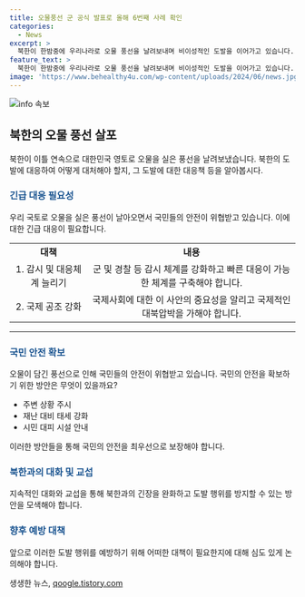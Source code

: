 ```yaml
---
title: 오물풍선 군 공식 발표로 올해 6번째 사례 확인
categories:
  - News
excerpt: >
  북한이 한밤중에 우리나라로 오물 풍선을 날려보내며 비이성적인 도발을 이어가고 있습니다. 이번에는 경기 북부와 서울에 100여 개의 풍선이 떨어졌지만 대부분 종이 쓰레기만 들어있는 것으로 확인됐습니다. 윤석열 대통령은 이를 비난하며 한미동맹의 강화를 강조했고, 미 해군 원자력 항공모함도 부산에 기항했습니다. 이와 관련하여 김여정 부부장은 대남 오물 풍선 살포를 예고하며 관련 도발을 계속할 의사를 보였습니다. (150자)
feature_text: >
  북한이 한밤중에 우리나라로 오물 풍선을 날려보내며 비이성적인 도발을 이어가고 있습니다. 이번에는 경기 북부와 서울에 100여 개의 풍선이 떨어졌지만 대부분 종이 쓰레기만 들어있는 것으로 확인됐습니다. 윤석열 대통령은 이를 비난하며 한미동맹의 강화를 강조했고, 미 해군 원자력 항공모함도 부산에 기항했습니다. 이와 관련하여 김여정 부부장은 대남 오물 풍선 살포를 예고하며 관련 도발을 계속할 의사를 보였습니다. (150자)
image: 'https://www.behealthy4u.com/wp-content/uploads/2024/06/news.jpg'
---
```


<p><img src="https://www.behealthy4u.com/wp-content/uploads/2024/06/news.jpg" alt="info 속보" /></p>

<h2 data-ke-size="size26">북한의 오물 풍선 살포</h2>

<p data-ke-size="size16">북한이 이틀 연속으로 대한민국 영토로 오물을 실은 풍선을 날려보냈습니다. 북한의 도발에 대응하여 어떻게 대처해야 할지, 그 도발에 대한 대응책 등을 알아봅시다.</p>

<h3><b><span style="color: #1a5490;">긴급 대응 필요성</span></b></h3>

<p data-ke-size="size16">우리 국토로 오물을 실은 풍선이 날아오면서 국민들의 안전이 위협받고 있습니다. 이에 대한 긴급 대응이 필요합니다.</p>

<table>
  <tr>
    <td style="text-align: center; height: 17px;"><b>대책</b></td>
    <td style="text-align: center; height: 17px;"><b>내용</b></td>
  </tr>
  <tr>
    <td style="text-align: center; height: 17px;">1. 감시 및 대응체계 늘리기</td>
    <td style="text-align: center; height: 17px;">군 및 경찰 등 감시 체계를 강화하고 빠른 대응이 가능한 체계를 구축해야 합니다.</td>
  </tr>
  <tr>
    <td style="text-align: center; height: 17px;">2. 국제 공조 강화</td>
    <td style="text-align: center; height: 17px;">국제사회에 대한 이 사안의 중요성을 알리고 국제적인 대북압박을 가해야 합니다.</td>
  </tr>
</table>

<hr>

<h3><b><span style="color: #1a5490;">국민 안전 확보</span></b></h3>

<p data-ke-size="size16">오물이 담긴 풍선으로 인해 국민들의 안전이 위협받고 있습니다. 국민의 안전을 확보하기 위한 방안은 무엇이 있을까요?</p>

<ul>
  <li>주변 상황 주시</li>
  <li>재난 대비 태세 강화</li>
  <li>시민 대피 시설 안내</li>
</ul>

<p data-ke-size="size16">이러한 방안들을 통해 국민의 안전을 최우선으로 보장해야 합니다.</p>

<h3><b><span style="color: #1a5490;">북한과의 대화 및 교섭</span></b></h3>

<p data-ke-size="size16">지속적인 대화와 교섭을 통해 북한과의 긴장을 완화하고 도발 행위를 방지할 수 있는 방안을 모색해야 합니다.</p>

<h3><b><span style="color: #1a5490;">향후 예방 대책</span></b></h3>

<p data-ke-size="size16">앞으로 이러한 도발 행위를 예방하기 위해 어떠한 대책이 필요한지에 대해 심도 있게 논의해야 합니다.</p>
생생한 뉴스, <a href="https://qoogle.tistory.com" rel="dofollow">qoogle.tistory.com</a>


